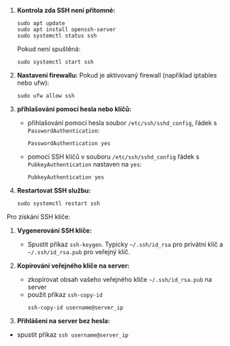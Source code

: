 

1. **Kontrola zda SSH není přítomné:**

   ```
   sudo apt update
   sudo apt install openssh-server
   sudo systemctl status ssh
   ```

   Pokud není spuštěná:

   ```
   sudo systemctl start ssh
   ```

2. **Nastavení firewallu:**
   Pokud je aktivovaný firewall (například iptables nebo ufw):

   ```
   sudo ufw allow ssh
   ```

3. **přihlašování pomocí hesla nebo klíčů:**
   - přihlašování pomocí hesla soubor `/etc/ssh/sshd_config`, řádek s `PasswordAuthentication`:

     ```
     PasswordAuthentication yes
     ```

   - pomocí SSH klíčů v souboru `/etc/ssh/sshd_config` řádek s `PubkeyAuthentication` nastaven na `yes`:

     ```
     PubkeyAuthentication yes
     ```

4. **Restartovat SSH službu:**
   ```
   sudo systemctl restart ssh
   ```

Pro získání SSH klíče:

1. **Vygenerování SSH klíče:**
   - Spustit příkaz `ssh-keygen`. Typicky `~/.ssh/id_rsa` pro privátní klíč a `~/.ssh/id_rsa.pub` pro veřejný klíč.

2. **Kopírování veřejného klíče na server:**
   - zkopírovat obsah vašeho veřejného klíče `~/.ssh/id_rsa.pub` na server
   - použít příkaz `ssh-copy-id`
     ```
     ssh-copy-id username@server_ip
     ```

3. **Přihlášení na server bez hesla:**
  - spustit příkaz `ssh username@server_ip`
